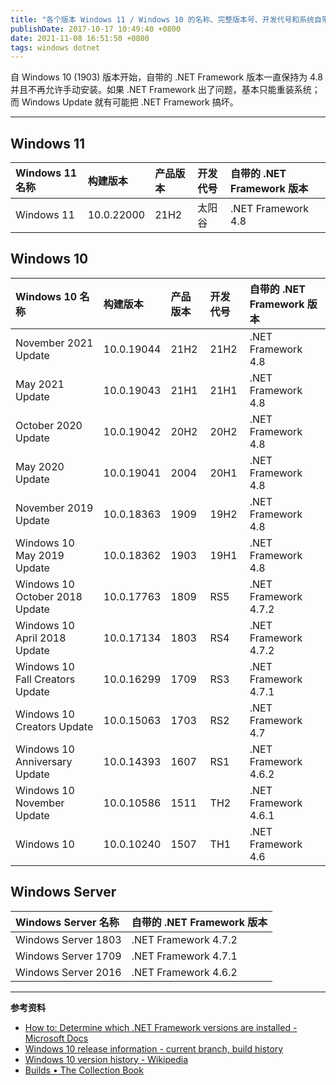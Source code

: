 ```yaml
---
title: "各个版本 Windows 11 / Windows 10 的名称、完整版本号、开发代号和系统自带的 .NET Framework 版本"
publishDate: 2017-10-17 10:49:40 +0800
date: 2021-11-08 16:51:50 +0800
tags: windows dotnet
---
```


自 Windows 10 (1903) 版本开始，自带的 .NET Framework 版本一直保持为 4.8 并且不再允许手动安装。如果 .NET Framework 出了问题，基本只能重装系统；而 Windows Update 就有可能把 .NET Framework 搞坏。

---

## Windows 11

| Windows 11 名称 | 构建版本   | 产品版本 | 开发代号 | 自带的 .NET Framework 版本 |
| :-------------- | :--------- | :------- | :------- | :------------------------- |
| Windows 11      | 10.0.22000 | 21H2     | 太阳谷   | .NET Framework 4.8         |

## Windows 10

| Windows 10 名称                 | 构建版本   | 产品版本 | 开发代号 | 自带的 .NET Framework 版本 |
| :------------------------------ | :--------- | :------- | :------- | :------------------------- |
| November 2021 Update            | 10.0.19044 | 21H2     | 21H2     | .NET Framework 4.8         |
| May 2021 Update                 | 10.0.19043 | 21H1     | 21H1     | .NET Framework 4.8         |
| October 2020 Update             | 10.0.19042 | 20H2     | 20H2     | .NET Framework 4.8         |
| May 2020 Update                 | 10.0.19041 | 2004     | 20H1     | .NET Framework 4.8         |
| November 2019 Update            | 10.0.18363 | 1909     | 19H2     | .NET Framework 4.8         |
| Windows 10 May 2019 Update      | 10.0.18362 | 1903     | 19H1     | .NET Framework 4.8         |
| Windows 10 October 2018 Update  | 10.0.17763 | 1809     | RS5      | .NET Framework 4.7.2       |
| Windows 10 April 2018 Update    | 10.0.17134 | 1803     | RS4      | .NET Framework 4.7.2       |
| Windows 10 Fall Creators Update | 10.0.16299 | 1709     | RS3      | .NET Framework 4.7.1       |
| Windows 10 Creators Update      | 10.0.15063 | 1703     | RS2      | .NET Framework 4.7         |
| Windows 10 Anniversary Update   | 10.0.14393 | 1607     | RS1      | .NET Framework 4.6.2       |
| Windows 10 November Update      | 10.0.10586 | 1511     | TH2      | .NET Framework 4.6.1       |
| Windows 10                      | 10.0.10240 | 1507     | TH1      | .NET Framework 4.6         |

## Windows Server

| Windows Server 名称 | 自带的 .NET Framework 版本 |
| :------------------ | -------------------------- |
| Windows Server 1803 | .NET Framework 4.7.2       |
| Windows Server 1709 | .NET Framework 4.7.1       |
| Windows Server 2016 | .NET Framework 4.6.2       |

---

**参考资料**

- [How to: Determine which .NET Framework versions are installed -Microsoft Docs](https://docs.microsoft.com/en-us/dotnet/framework/migration-guide/how-to-determine-which-versions-are-installed?wt.mc_id=MVP)
- [Windows 10 release information - current branch, build history](https://technet.microsoft.com/en-us/windows/release-info.aspx)
- [Windows 10 version history - Wikipedia](https://en.wikipedia.org/wiki/Windows_10_version_history)
- [Builds • The Collection Book](https://www.thecollectionbook.info/builds/windows)
